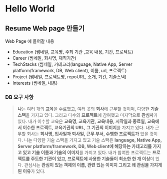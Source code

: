 # Hello World

## Resume Web page 만들기

Web Page 에 들어갈 내용

* Education (썸네일, 교육명, 주최 기관 ,교육 내용, 기간, 프로젝트)
* Career (썸네일, 회사명, 재직기간)
* TechStacks (썸네일, 카테고리(language, Native App, Server platform/framework, DB, Web client), 이름, url, 프로젝트)
* Project (썸네일, 프로젝트명, repoURL, 소개, 기간, 기술스택)
* Interests (썸네일, 내용)

### DB 요구 사항
> **나**는 여러 개의 **교육**을 수료했고, 여러 곳의 **회사**에 근무할 것이며, 다양한 **기술 스택**을 가지고 있다. 그리고 다수의 **프로젝트**에 참여했고 마지막으로 **관심사**가 있다. 내가 이수할 교육은 **교육명, 교육기관, 교육내용, 시작일과 종료일, 교육에서 이수한 프로젝트, 교육기관의 URL, 그 기관의 이미지**를 가지고 있다. 내가 근무할 회사는 **회사명, 입사일과 퇴사일, 근무 부서, 수행한 프로젝트가** 있을 것이다. 나는 다양한 기술 스택을 가지고 있고 기술 스택은 **language, Native App, Server platform/framework, DB, Web client에 해당하는 카테고리를 가지고 있고 기술 이름과 기술의 이미지**를 가지고 있다. 내가 참여한 프로젝트는 **프로젝트를 주도한 기관이 있고, 프로젝트에 사용한 기술들이 최소한 한 개 이상**이 있다. 관심사는 **관심이 있는 객체의 이름, 관련 있는 이미지 그리고 왜 관심을 가지게 된 이유**가 있다.
